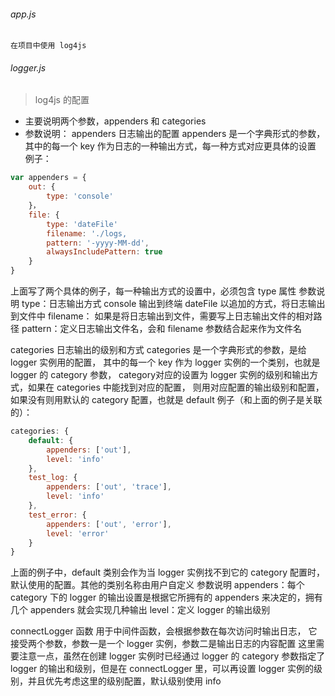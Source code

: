 ###### app.js 
    在项目中使用 log4js 

###### logger.js
> log4js 的配置
- 主要说明两个参数，appenders 和 categories
- 参数说明：
appenders 日志输出的配置
appenders 是一个字典形式的参数，其中的每一个 key 作为日志的一种输出方式，每一种方式对应更具体的设置
例子：
```javascript
var appenders = {
    out: {
        type: 'console'
    }，
    file: {
        type: 'dateFile'
        filename: './logs,
        pattern: '-yyyy-MM-dd',
        alwaysIncludePattern: true
    }
}
```
上面写了两个具体的例子，每一种输出方式的设置中，必须包含 type 属性
参数说明
type：日志输出方式 
console 输出到终端
dateFile 以追加的方式，将日志输出到文件中
filename： 如果是将日志输出到文件，需要写上日志输出文件的相对路径
pattern：定义日志输出文件名，会和 filename 参数结合起来作为文件名
        
categories 日志输出的级别和方式
categories 是一个字典形式的参数，是给 logger 实例用的配置，
其中的每一个 key 作为 logger 实例的一个类别，也就是 logger 的 category 参数，
category对应的设置为 logger 实例的级别和输出方式，如果在 categories 中能找到对应的配置，
则用对应配置的输出级别和配置，如果没有则用默认的 category 配置，也就是 default
例子（和上面的例子是关联的）：
```javascript
categories: {
    default: {
        appenders: ['out'],
        level: 'info'
    },
    test_log: {
        appenders: ['out', 'trace'],
        level: 'info'
    },
    test_error: {
        appenders: ['out', 'error'],
        level: 'error'
    }
}
```

上面的例子中，default 类别会作为当 logger 实例找不到它的 category 配置时，默认使用的配置。其他的类别名称由用户自定义
参数说明
appenders：每个 category 下的 logger 的输出设置是根据它所拥有的 appenders 来决定的，拥有几个 appenders 就会实现几种输出
level：定义 logger 的输出级别

connectLogger 函数
用于中间件函数，会根据参数在每次访问时输出日志，
它接受两个参数，参数一是一个 logger 实例，参数二是输出日志的内容配置
这里需要注意一点，虽然在创建 logger 实例时已经通过 logger 的 category 参数指定了 logger 的输出和级别，但是在 connectLogger 里，可以再设置 logger 实例的级别，并且优先考虑这里的级别配置，默认级别使用 info
